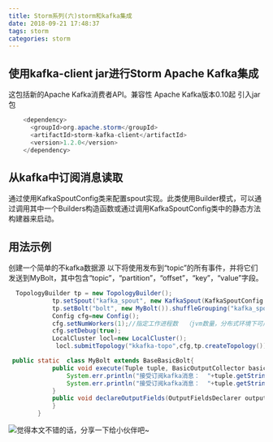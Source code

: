 ```yaml
---
title: Storm系列(六)storm和kafka集成
date: 2018-09-21 17:48:37
tags: storm
categories: storm
---
```


## 使用kafka-client jar进行Storm Apache Kafka集成
这包括新的Apache Kafka消费者API。兼容性 Apache Kafka版本0.10起
引入jar包
``` java
    <dependency>
      <groupId>org.apache.storm</groupId>
      <artifactId>storm-kafka-client</artifactId>
      <version>1.2.0</version>
    </dependency>
```

## 从kafka中订阅消息读取
通过使用KafkaSpoutConfig类来配置spout实现。此类使用Builder模式，可以通过调用其中一个Builders构造函数或通过调用KafkaSpoutConfig类中的静态方法构建器来启动。
## 用法示例
创建一个简单的不kafka数据源
以下将使用发布到“topic”的所有事件，并将它们发送到MyBolt，其中包含“topic”，“partition”，“offset”，“key”，“value”字段。

``` java
  TopologyBuilder tp = new TopologyBuilder();
            tp.setSpout("kafka_spout", new KafkaSpout(KafkaSpoutConfig.builder("localhost:9092" , "qxw").build()), 1);
            tp.setBolt("bolt", new MyBolt()).shuffleGrouping("kafka_spout");
            Config cfg=new Config();
            cfg.setNumWorkers(1);//指定工作进程数  （jvm数量，分布式环境下可用，本地模式设置无意义）
            cfg.setDebug(true);
            LocalCluster locl=new LocalCluster();
             locl.submitTopology("kkafka-topo",cfg,tp.createTopology());
```

``` java
 public static  class MyBolt extends BaseBasicBolt{
            public void execute(Tuple tuple, BasicOutputCollector basicOutputCollector) {
                System.err.println("接受订阅kafka消息：  "+tuple.getStringByField("topic"));
                System.err.println("接受订阅kafka消息：  "+tuple.getStringByField("value"));
            }
            public void declareOutputFields(OutputFieldsDeclarer outputFieldsDeclarer) {
            }
        }
```



![觉得本文不错的话，分享一下给小伙伴吧~](http://wx1.sinaimg.cn/large/006b7Nxngy1g1eu6ewhl9j30760763yz.jpg)